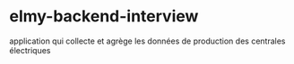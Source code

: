 # elmy-backend-interview
application qui collecte et agrège les données de production des centrales électriques
